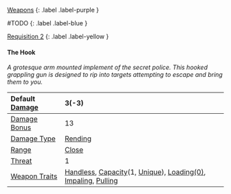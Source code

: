 
[Weapons](Game/Core/Weapons)
{: .label .label-purple }

#TODO
{: .label .label-blue }

[Requisition 2](Game/Deployment#Requisition)
{: .label .label-yellow }
#### The Hook
*A grotesque arm mounted implement of the secret police. This hooked grappling gun is designed to rip into targets attempting to escape and bring them to you.*

| Default [Damage](Core/Weapons#Calculating%20Damage) | 3(-3) |
| :--- | :--- |
| [Damage Bonus](Game/Core/Weapons#Damage%20Bonus) | 13 |
| [Damage Type](Core/Weapons#Damage%20Type) | [Rending](Game/Core/Injury#Rending) |
| [Range](Core/Weapons#Range) | [Close](Game/Core/Movement#Close) |
| [Threat](Core/Weapons#Threat) | 1 |
| [Weapon Traits](Core/Weapon-Traits) | [Handless](Game/Core/Weapon-Traits#Handless), [Capacity](Game/Core/Weapon-Traits#Capacity(X,%20Type))(1, [Unique](Game/Munition-Details#Unique)), [Loading(0)](Game/Core/Weapon-Traits#Loading(X)), [Impaling](Game/Core/Weapon-Traits#Impaling), [Pulling](Game/Core/Weapon-Traits#Pulling) |

